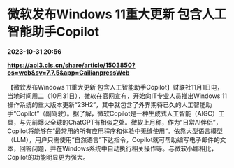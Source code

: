 # 微软发布Windows 11重大更新 包含人工智能助手Copilot

**2023-10-31 20:56**

**https://api3.cls.cn/share/article/1503850?os=web&sv=7.7.5&app=CailianpressWeb**

【微软发布Windows 11重大更新 包含人工智能助手Copilot】财联社11月1日电，当地时间周二（10月31日），微软在官网宣布，开始向IT专业人员推出Windows 11操作系统的重大版本更新“23H2”，其中就包含了外界期待已久的人工智能助手“Copilot”（副驾驶）。据了解，微软Copilot是一种生成式人工智能（AIGC）工具，与先前爆火全球的ChatGPT有相似之处。微软上月称，作为“日常AI伴侣”，Copilot将能够在“最常用的所有应用程序和体验中无缝使用”。依靠大型语言模型（LLM），用户只需使用“自然语言”下达指令，Copilot就可帮助编写电子邮件的文本，回答问题，并在Windows系统中自动执行相关操作等。与微软小娜相比，Copilot的功能明显更为强大。